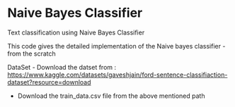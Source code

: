 # Naive Bayes Classifier

Text classification using Naive Bayes Classifier


This code gives the detailed implementation of the Naive bayes classifier - from the scratch

DataSet - Download the datset from : https://www.kaggle.com/datasets/gaveshjain/ford-sentence-classifiaction-dataset?resource=download  
- Download the train_data.csv file from the above mentioned path

